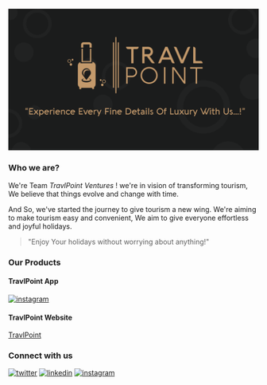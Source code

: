 ![LOGO](https://github.com/TravlPoint/.github/blob/main/assets/headerImage.png)

### Who we are?
We're Team _TravlPoint Ventures_ ! we're in vision of transforming tourism, We believe that things evolve and change with time.

And So, we've started the journey to give tourism a new wing. We're aiming to make tourism easy and convenient, We aim to give everyone effortless and joyful holidays.

>"Enjoy Your holidays without worrying about anything!"

### Our Products

#### TravlPoint App
[![instagram](https://img.shields.io/badge/Google%20Play-414141.svg?style=for-the-badge&logo=Google-Play&logoColor=white)](https://play.google.com/store/apps/details?id=com.app.travlpoint)

#### TravlPoint Website
[TravlPoint](https://www.travlpoint.com/)

### Connect with us
[![twitter](https://img.shields.io/badge/Twitter-1D9BF0.svg?style=for-the-badge&logo=Twitter&logoColor=white)](https://twitter.com/travlpoint_IN)
[![linkedin](https://img.shields.io/badge/LinkedIn-0A66C2.svg?style=for-the-badge&logo=LinkedIn&logoColor=white)](https://www.linkedin.com/company/travlpoint/)
[![instagram](https://img.shields.io/badge/Instagram-E4405F.svg?style=for-the-badge&logo=Instagram&logoColor=white)](https://www.instagram.com/travlpoint/)
